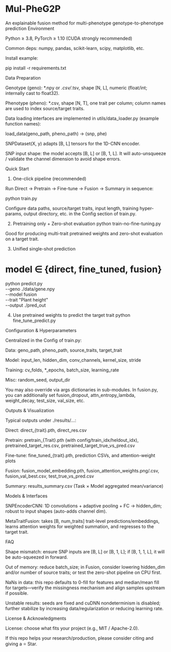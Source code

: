 # Mul-PheG2P

An explainable fusion method for multi-phenotype genotype-to-phenotype prediction
Environment

Python ≥ 3.8, PyTorch ≥ 1.10 (CUDA strongly recommended)

Common deps: numpy, pandas, scikit-learn, scipy, matplotlib, etc.

Install example:

pip install -r requirements.txt

Data Preparation

Genotype (geno): *.npy or *.csv/*.tsv, shape [N, L], numeric (float/int; internally cast to float32).

Phenotype (pheno): *.csv, shape [N, T], one trait per column; column names are used to index source/target traits.

Data loading interfaces are implemented in utils/data_loader.py (example function names):

load_data(geno_path, pheno_path) -> (snp, phe)

SNPDataset(X, y) adapts [B, L] tensors for the 1D-CNN encoder.

SNP input shape: the model accepts [B, L] or [B, 1, L]. It will auto-unsqueeze / validate the channel dimension to avoid shape errors.

Quick Start
1) One-click pipeline (recommended)

Run Direct → Pretrain → Fine-tune → Fusion → Summary in sequence:

python train.py


Configure data paths, source/target traits, input length, training hyper-params, output directory, etc. in the Config section of train.py.

2) Pretraining only + Zero-shot evaluation
python train-no-fine-tuning.py


Good for producing multi-trait pretrained weights and zero-shot evaluation on a target trait.

3) Unified single-shot prediction
# model ∈ {direct, fine_tuned, fusion}
python predict.py \
  --geno ./data/gene.npy \
  --model fusion \
  --trait "Plant height" \
  --output ./pred_out

4) Use pretrained weights to predict the target trait
python fine_tune_predict.py

Configuration & Hyperparameters

Centralized in the Config of train.py:

Data: geno_path, pheno_path, source_traits, target_trait

Model: input_len, hidden_dim, conv_channels, kernel_size, stride

Training: cv_folds, *_epochs, batch_size, learning_rate

Misc: random_seed, output_dir

You may also override via args dictionaries in sub-modules. In fusion.py, you can additionally set fusion_dropout, attn_entropy_lambda, weight_decay, test_size, val_size, etc.

Outputs & Visualization

Typical outputs under ./results/...:

Direct: direct_{trait}.pth, direct_res.csv

Pretrain: pretrain_{Trait}.pth (with config/train_idx/heldout_idx), pretrained_target_res.csv, pretrained_target_true_vs_pred.csv

Fine-tune: fine_tuned_{trait}.pth, prediction CSVs, and attention-weight plots

Fusion: fusion_model_embedding.pth, fusion_attention_weights.png/.csv, fusion_val_best.csv, test_true_vs_pred.csv

Summary: results_summary.csv (Task × Model aggregated mean/variance)

Models & Interfaces

SNPEncoderCNN: 1D convolutions + adaptive pooling + FC → hidden_dim; robust to input shapes (auto-adds channel dim).

MetaTraitFusion: takes [B, num_traits] trait-level predictions/embeddings, learns attention weights for weighted summation, and regresses to the target trait.

FAQ

Shape mismatch: ensure SNP inputs are [B, L] or [B, 1, L]; if [B, 1, 1, L], it will be auto-squeezed in forward.

Out of memory: reduce batch_size; in Fusion, consider lowering hidden_dim and/or number of source traits; or test the zero-shot pipeline on CPU first.

NaNs in data: this repo defaults to 0-fill for features and median/mean fill for targets—verify the missingness mechanism and align samples upstream if possible.

Unstable results: seeds are fixed and cuDNN nondeterminism is disabled; further stabilize by increasing data/regularization or reducing learning rate.

License & Acknowledgments

License: choose what fits your project (e.g., MIT / Apache-2.0).

If this repo helps your research/production, please consider citing and giving a ⭐ Star.
